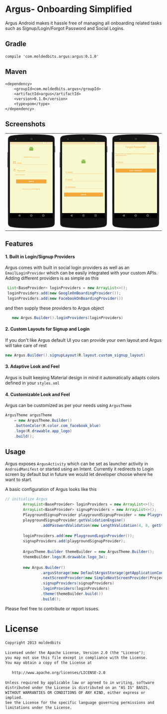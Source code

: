 # Argus- Onboarding Simplified

Argus Android makes it hassle free of managing all onboarding related tasks such as Signup/Login/Forgot Password and Social Logins.

## Gradle
`compile 'com.moldedbits.argus:argus:0.1.0'`

## Maven
    <dependency>
        <groupId>com.moldedbits.argus</groupId>
        <artifactId>argus</artifactId>
        <version>0.1.0</version>
        <type>pom</type>
    </dependency>

## Screenshots
<table>
<tr>
<td><img src="/images/argus2.png" alt="Login/Sign In" style="width: 200px;"/></td>
<td><img src="/images/argus1.png" alt="Sign Up/Register" style="width: 200px;"/></td>
<td><img src="/images/argus3.png" alt="Forgot Password" style="width: 200px;"/></td>
</tr>
</table>

## Features
#### 1. Built in Login/Signup Providers
Argus comes with built in social login providers as well as an `EmailLoginProvider` which can be easily 
 integrated with your custom APIs. Adding different providers is as simple as this
 
 ```Java
  List<BaseProvider> loginProviders = new ArrayList<>();
  loginProviders.add(new GoogleOnBoardingProvider());
  loginProviders.add(new FacebookOnBoardingProvider())
  ```
  
  and then supply these providers to Argus object
   
```Java
   new Argus.Builder().loginProviders(loginProviders)
```
   
#### 2. Custom Layouts for Signup and Login
If you don't like Argus default UI you can provide your own layout and Argus will take care of rest

```Java
new Argus.Builder().signupLayout(R.layout.custom_signup_layout)
```

#### 3. Adaptive Look and Feel
Argus is built keeping Material design in mind it automatically adapts colors defined in your `styles.xml`


#### 4. Customizable Look and Feel
Argus can be customized as per your needs using `ArgusTheme`

```Java
ArgusTheme argusTheme 
    = new ArgusTheme.Builder()
    .buttonColor(R.color.com_facebook_blue)
    .logo(R.drawable.app_logo)
    .build();
```

## Usage
Argus exposes `ArgusActivity` which can be set as launcher activity in `AndroidManifest` or started using an Intent.
Currently it redirects to Login screen by default but in future we would let developer choose where he want to start.

A basic configuration of Argus looks like this
```Java
// initialize Argus
        ArrayList<BaseProvider> loginProviders = new ArrayList<>();
        ArrayList<BaseProvider> signupProviders = new ArrayList<>();
        PlaygroundSignupProvider playgroundSignupProvider = new PlaygroundSignupProvider(false);
        playgroundSignupProvider.getValidationEngine()
                .addPasswordValidation(new LengthValidation(4, 8, getString(R.string.password_length)));

        loginProviders.add(new PlaygroundLoginProvider());
        signupProviders.add(playgroundSignupProvider);

        ArgusTheme.Builder themeBuilder = new ArgusTheme.Builder();
        themeBuilder.logo(R.drawable.logo_3x);

        new Argus.Builder()
                .argusStorage(new DefaultArgusStorage(getApplicationContext()))
                .nextScreenProvider(new SimpleNextScreenProvider(ProjectListActivity.class))
                .signupProviders(signupProviders)
                .loginProviders(loginProviders)
                .theme(themeBuilder.build())
                .build();
```

Please feel free to contribute or report issues.

License
=======

    Copyright 2013 moldedbits

    Licensed under the Apache License, Version 2.0 (the "License");
    you may not use this file except in compliance with the License.
    You may obtain a copy of the License at

       http://www.apache.org/licenses/LICENSE-2.0

    Unless required by applicable law or agreed to in writing, software
    distributed under the License is distributed on an "AS IS" BASIS,
    WITHOUT WARRANTIES OR CONDITIONS OF ANY KIND, either express or implied.
    See the License for the specific language governing permissions and
    limitations under the License.
